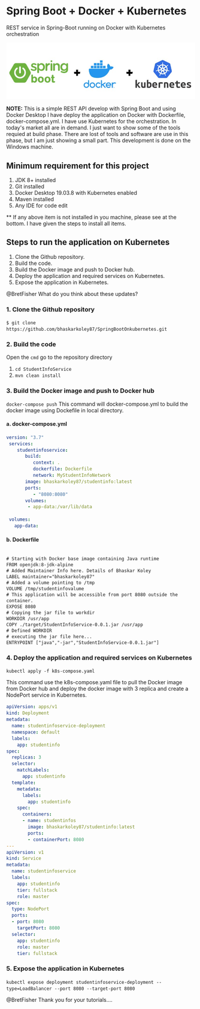 # Spring Boot + Docker + Kubernetes
REST service in Spring-Boot running on Docker with Kubernetes orchestration

![Image of Spring Boot](https://github.com/bhaskarkoley87/SpringBootOnkubernetes/blob/master/images/SB_D_K.jpg)


**NOTE:** This is a simple REST API develop with Spring Boot and using Docker Desktop I have deploy the application on Docker with Dockerfile, docker-compose.yml. I have use Kubernetes for the orchestration. In today's market all are in demand. I just want to show some of the tools requied at build phase. There are lost of tools and software are use in this phase, but I am just showing a small part. This development is done on the Windows machine.

## Minimum requirement for this project
1. JDK 8+ installed
2. Git installed
3. Docker Desktop 19.03.8 with Kubernetes enabled
4. Maven installed
5. Any IDE for code edit

** If any above item is not installed in you machine, please see at the bottom. I have given the steps to install all items.


## Steps to run the application on Kubernetes
1. Clone the Github repository.
2. Build the code.
3. Build the Docker image and push to Docker hub.
4. Deploy the application and required services on Kubernetes.
5. Expose the application in Kubernetes.

@BretFisher What do you think about these updates?
### 1. Clone the Github repository

  ```$ git clone https://github.com/bhaskarkoley87/SpringBootOnkubernetes.git```


### 2. Build the code

Open the ```cmd``` go to the repository directory 
  1. ```cd StudentInfoService```
  2. ```mvn clean install```


### 3. Build the Docker image and push to Docker hub
 
 ```docker-compose push```
 This command will docker-compose.yml to build the docker image using Dockefile in local directory.
 #### a. docker-compose.yml
 ```yaml
 version: "3.7"
  services:
     studentinfoservice:
        build:
           context: .
           dockerfile: Dockerfile
           network: MyStudentInfoNetwork
        image: bhaskarkoley87/studentinfo:latest
        ports:
           - "8080:8080"
        volumes:
         - app-data:/var/lib/data

  volumes:
    app-data:
 ```
 #### b. Dockerfile
 ```properties
 
 # Starting with Docker base image containing Java runtime
FROM openjdk:8-jdk-alpine
# Added Maintainer Info here. Details of Bhaskar Koley
LABEL maintainer="bhaskarkoley87"
# Added a volume pointing to /tmp
VOLUME /tmp/studentinfovalume
# This application will be accessible from port 8080 outside the container.
EXPOSE 8080
# Copying the jar file to workdir
WORKDIR /usr/app
COPY ./target/StudentInfoService-0.0.1.jar /usr/app
# Defined WORKDIR
# executing the jar file here...
ENTRYPOINT ["java","-jar","StudentInfoService-0.0.1.jar"]
 ```


### 4. Deploy the application and required services on Kubernetes

  ```kubectl apply -f k8s-compose.yaml```
  
  This command use the k8s-compose.yaml file to pull the Docker image from Docker hub and deploy the docker image with 3 replica and    create a NodePort service in Kubernetes.
  
  ```yaml
  apiVersion: apps/v1
  kind: Deployment
  metadata:
    name: studentinfoservice-deployment
    namespace: default
    labels:
      app: studentinfo
  spec:
    replicas: 3
    selector:
      matchLabels:
        app: studentinfo
    template:
      metadata:
        labels:
          app: studentinfo
      spec:
        containers:
        - name: studentinfos
          image: bhaskarkoley87/studentinfo:latest
          ports:
          - containerPort: 8080
  ---
  apiVersion: v1
  kind: Service
  metadata:
    name: studentinfoservice
    labels:
      app: studentinfo
      tier: fullstack
      role: master
  spec:
    type: NodePort
    ports:
    - port: 8080
      targetPort: 8080
    selector:
      app: studentinfo
      role: master
      tier: fullstack      
 
  ```

### 5. Expose the application in Kubernetes
 
  ```kubectl expose deployment studentinfoservice-deployment --type=LoadBalancer --port 8080 --target-port 8080```


@BretFisher Thank you for your tutorials....
